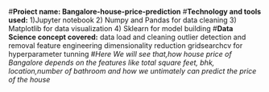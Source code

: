 #**Proiect name: Bangalore-house-price-prediction**
#**Technology and tools used:**
1)Jupyter notebook
2) Numpy and Pandas for data cleaning
3) Matplotlib for data visualization
4) Sklearn for model building
#**Data Science concept covered:**
 data load and cleaning
 outlier detection and removal
 feature engineering
 dimensionality reduction
 gridsearchcv for hyperparameter tunning
#*Here We will see that,how house price of Bangalore depends on the features like total square feet, bhk, location,number of bathroom and how we untimately can predict the price of the house*
